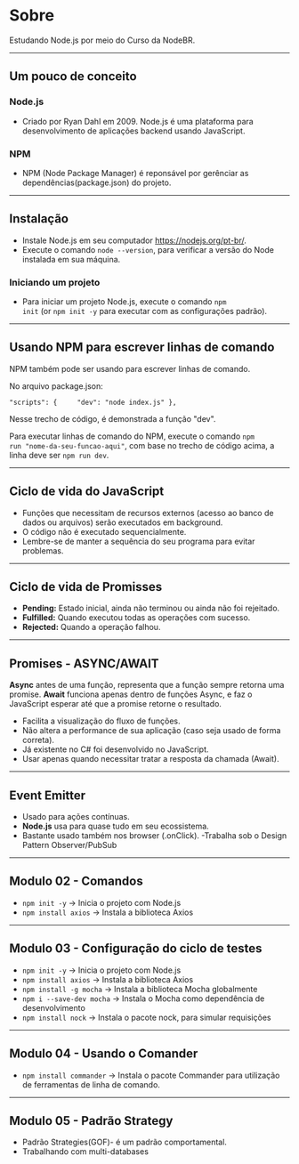 # Sobre

Estudando Node.js por meio do Curso da NodeBR.

---

## Um pouco de conceito

### Node.js

- Criado por Ryan Dahl em 2009. Node.js é uma plataforma para desenvolvimento de aplicações backend usando JavaScript.

### NPM

- NPM (Node Package Manager) é reponsável por gerênciar as dependências(package.json) do projeto.

---

## Instalação

- Instale Node.js em seu computador <https://nodejs.org/pt-br/>.
- Execute o comando <code>node --version</code>, para verificar a versão do Node instalada em sua máquina.

### Iniciando um projeto

- Para iniciar um projeto Node.js, execute o comando <code>npm init</code> (or <code>npm init -y</code> para executar com as configurações padrão).

---

## Usando NPM para escrever linhas de comando

NPM também pode ser usando para escrever linhas de comando.

No arquivo package.json:

<code>"scripts": {
&ensp;&ensp;&ensp;&ensp;"dev": "node index.js"
},</code>

Nesse trecho de código, é demonstrada a função "dev".

Para executar linhas de comando do NPM, execute o comando <code>npm run "nome-da-seu-funcao-aqui"</code>, com base no trecho de código acima, a linha deve ser <code>npm run dev</code>.

---

## Ciclo de vida do JavaScript

- Funções que necessitam de recursos externos (acesso ao banco de dados ou arquivos) serão executados em background.
- O código não é executado sequencialmente.
- Lembre-se de manter a sequência do seu programa para evitar problemas.

---

## Ciclo de vida de Promisses

- **Pending:** Estado inicial, ainda não terminou ou ainda não foi rejeitado.
- **Fulfilled:** Quando executou todas as operações com sucesso.
- **Rejected:** Quando a operação falhou.

---

## Promises - ASYNC/AWAIT

**Async** antes de uma função, representa que a função sempre retorna uma promise.
**Await** funciona apenas dentro de funções Async, e faz o JavaScript esperar até que a promise retorne o resultado.

- Facilita a visualização do fluxo de funções.
- Não altera a performance de sua aplicação (caso seja usado de forma correta).
- Já existente no C# foi desenvolvido no JavaScript.
- Usar apenas quando necessitar tratar a resposta da chamada (Await).

---

## Event Emitter

- Usado para ações contínuas.
- **Node.js** usa para quase tudo em seu ecossistema.
- Bastante usado também nos browser (.onClick).
-Trabalha sob o Design Pattern Observer/PubSub

---

## Modulo 02 - Comandos

- <code>npm init -y</code> -> Inicia o projeto com Node.js
- <code>npm install axios</code> -> Instala a biblioteca Axios

---

## Modulo 03 - Configuração do ciclo de testes

- <code>npm init -y</code> -> Inicia o projeto com Node.js
- <code>npm install axios</code> -> Instala a biblioteca Axios
- <code>npm install -g mocha</code> -> Instala a biblioteca Mocha globalmente
- <code>npm i --save-dev mocha</code> -> Instala o Mocha como dependência de desenvolvimento
- <code>npm install nock</code> -> Instala o pacote nock, para simular requisições 

---

## Modulo 04 - Usando o Comander

- <code>npm install commander</code> -> Instala o pacote Commander para utilização de ferramentas de linha de comando.

---

## Modulo 05 - Padrão Strategy

- Padrão Strategies(GOF)- é um padrão comportamental. 
- Trabalhando com multi-databases  